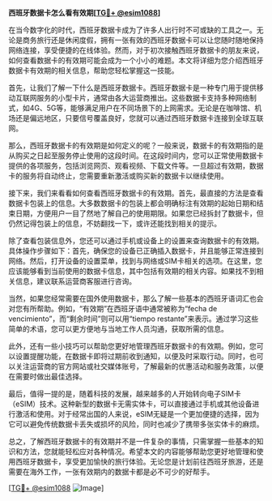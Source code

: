 **西班牙数据卡怎么看有效期[[TG💪+ @esim1088](https://t.me/s/esim1088)]**

在当今数字化的时代，西班牙数据卡成为了许多人出行时不可或缺的工具之一。无论是商务旅行还是休闲度假，拥有一张有效的西班牙数据卡可以让您随时随地保持网络连接，享受便捷的在线体验。然而，对于初次接触西班牙数据卡的朋友来说，如何查看数据卡的有效期可能会成为一个小小的难题。本文将详细为您介绍西班牙数据卡有效期的相关信息，帮助您轻松掌握这一技能。

首先，让我们了解一下什么是西班牙数据卡。西班牙数据卡是一种专门用于提供移动互联网服务的小型卡片，通常由各大运营商推出。这些数据卡支持多种网络制式，如4G、5G等，能够满足用户在不同场景下的上网需求。无论是在咖啡馆、机场还是偏远地区，只要信号覆盖良好，您就可以通过西班牙数据卡连接到全球互联网。

那么，西班牙数据卡的有效期是如何定义的呢？一般来说，数据卡的有效期指的是从购买之日起至服务停止使用的这段时间。在这段时间内，您可以正常使用数据卡提供的各项服务，包括浏览网页、观看视频、下载文件等。一旦超过有效期，数据卡的服务将自动终止，您需要重新激活或购买新的数据卡以继续使用。

接下来，我们来看看如何查看西班牙数据卡的有效期。首先，最直接的方法是查看数据卡包装上的信息。大多数数据卡的包装上都会明确标注有效期的起始日期和结束日期，方便用户一目了然地了解自己的使用期限。如果您已经拆封了数据卡，但仍然记得包装上的信息，不妨翻找一下，或许还能找到相关的提示。

除了查看包装信息外，您还可以通过手机或设备上的设置来查询数据卡的有效期。具体操作步骤如下：首先，确保您的设备已正确插入数据卡，并且能够正常连接到网络。然后，打开设备的设置菜单，找到与网络或SIM卡相关的选项。在这里，您应该能够看到当前使用的数据卡信息，其中包括有效期的相关内容。如果找不到相关信息，建议联系运营商客服进行咨询。

当然，如果您经常需要在国外使用数据卡，那么了解一些基本的西班牙语词汇也会对您有所帮助。例如，“有效期”在西班牙语中通常被称为“fecha de vencimiento”，而“剩余时间”则可以用“tiempo restante”来表示。通过学习这些简单的术语，您可以更方便地与当地工作人员沟通，获取所需的信息。

此外，还有一些小技巧可以帮助您更好地管理西班牙数据卡的有效期。例如，您可以设置提醒功能，在数据卡即将过期前收到通知，以便及时采取行动。同时，也可以关注运营商的官方网站或社交媒体账号，了解最新的优惠活动和服务政策，以便在需要时做出最佳选择。

最后，值得一提的是，随着科技的发展，越来越多的人开始转向电子SIM卡（eSIM）技术。这种新型的数据卡无需实体卡，可以直接通过手机或其他设备进行激活和使用。对于经常出国的人来说，eSIM无疑是一个更加便捷的选择，因为它可以避免传统数据卡丢失或损坏的风险，同时也减少了携带多张实体卡的麻烦。

总之，了解西班牙数据卡的有效期并不是一件复杂的事情，只需掌握一些基本的知识和方法，您就能轻松应对各种情况。希望本文的内容能够帮助您更好地管理和使用西班牙数据卡，享受更加愉快的旅行体验。无论您是计划前往西班牙旅游，还是需要在海外工作，一张有效期内的数据卡都是必不可少的好帮手。

[[TG💪+ @esim1088](https://t.me/s/esim1088) ![Image](https://i.postimg.cc/4NQfJmqS/Snipaste-2025-05-13-00-14-12.png)]